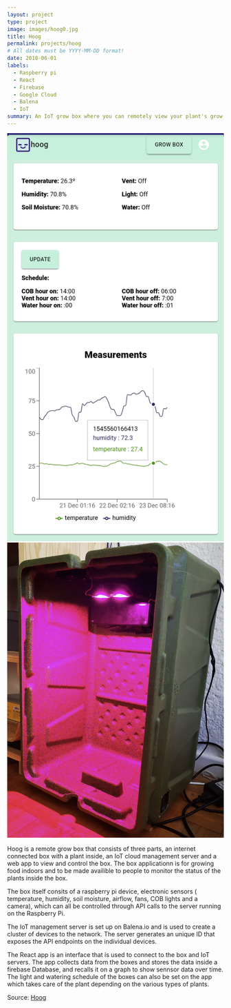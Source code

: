 ```yaml
---
layout: project
type: project
image: images/hoog0.jpg
title: Hoog
permalink: projects/hoog
# All dates must be YYYY-MM-DD format!
date: 2018-06-01
labels:
  - Raspberry pi
  - React
  - Firebase
  - Google Cloud
  - Balena
  - IoT
summary: An IoT grow box where you can remotely view your plant's grow state and set the grow cycle
---
```


<div class="ui medium rounded images">
  <img class="ui image" src="../images/hoog3.jpg">
  <img class="ui image" src="../images/hoog4.png">
</div>

Hoog is a remote grow box that consists of three parts, an internet connected box with a plant inside, an IoT cloud management server and a web app to view and control the box. The box applicationn is for growing food indoors and to be made availible to people to monitor the status of the plants inside the box. 

The box itself consits of a raspberry pi device, electronic sensors ( temperature, humidity, soil moisture, airflow, fans, COB lights and a camera), which can all be controlled through API calls to the server running on the Raspberry Pi. 

The IoT management server is set up on Balena.io and is used to create a cluster of devices to the network. The server generates an unique ID that exposes the API endpoints on the individual devices. 

The React app is an interface that is used to connect to the box and IoT servers. The app collects data from the boxes and stores the data inside a firebase Database, and recalls it on a graph to show sennsor data over time. The light and watering schedule of the boxes can also be set on the app which takes care of the plant depending on the various types of plants.


Source: <a href="https://github.com/Stephan-e/hoog_server"><i class="large github icon"></i>Hoog</a>


